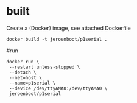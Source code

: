 # built
Create a (Docker) image, see attached Dockerfile  
```
docker build -t jeroenboot/p1serial .
```

#run

```
docker run \
 --restart unless-stopped \
 --detach \
 --net=host \
 --name=p1serial \
 --device /dev/ttyAMA0:/dev/ttyAMA0 \
 jeroenboot/p1serial
```

